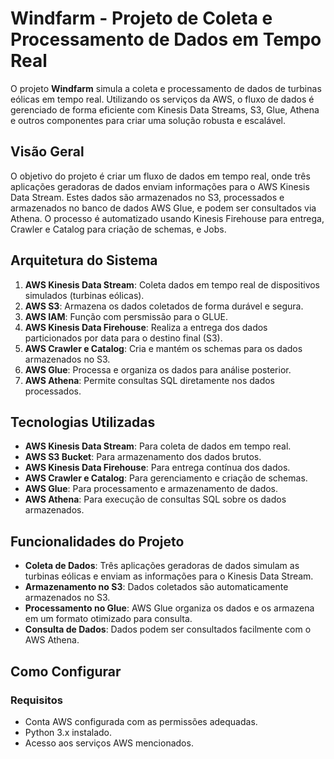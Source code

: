 # Windfarm - Projeto de Coleta e Processamento de Dados em Tempo Real

O projeto **Windfarm** simula a coleta e processamento de dados de turbinas eólicas em tempo real. Utilizando os serviços da AWS, o fluxo de dados é gerenciado de forma eficiente com Kinesis Data Streams, S3, Glue, Athena e outros componentes para criar uma solução robusta e escalável.

## Visão Geral

O objetivo do projeto é criar um fluxo de dados em tempo real, onde três aplicações geradoras de dados enviam informações para o AWS Kinesis Data Stream. Estes dados são armazenados no S3, processados e armazenados no banco de dados AWS Glue, e podem ser consultados via Athena. O processo é automatizado usando Kinesis Firehouse para entrega, Crawler e Catalog para criação de schemas, e Jobs.

## Arquitetura do Sistema

1. **AWS Kinesis Data Stream**: Coleta dados em tempo real de dispositivos simulados (turbinas eólicas).
2. **AWS S3**: Armazena os dados coletados de forma durável e segura.
3. **AWS IAM**: Função com persmissão para o GLUE.
4. **AWS Kinesis Data Firehouse**: Realiza a entrega dos dados particionados por data para o destino final (S3).
5. **AWS Crawler e Catalog**: Cria e mantém os schemas para os dados armazenados no S3.
6. **AWS Glue**: Processa e organiza os dados para análise posterior.
7. **AWS Athena**: Permite consultas SQL diretamente nos dados processados.

## Tecnologias Utilizadas

- **AWS Kinesis Data Stream**: Para coleta de dados em tempo real.
- **AWS S3 Bucket**: Para armazenamento dos dados brutos.
- **AWS Kinesis Data Firehouse**: Para entrega contínua dos dados.
- **AWS Crawler e Catalog**: Para gerenciamento e criação de schemas.
- **AWS Glue**: Para processamento e armazenamento de dados.
- **AWS Athena**: Para execução de consultas SQL sobre os dados armazenados.

## Funcionalidades do Projeto

- **Coleta de Dados**: Três aplicações geradoras de dados simulam as turbinas eólicas e enviam as informações para o Kinesis Data Stream.
- **Armazenamento no S3**: Dados coletados são automaticamente armazenados no S3.
- **Processamento no Glue**: AWS Glue organiza os dados e os armazena em um formato otimizado para consulta.
- **Consulta de Dados**: Dados podem ser consultados facilmente com o AWS Athena.

## Como Configurar

### Requisitos

- Conta AWS configurada com as permissões adequadas.
- Python 3.x instalado.
- Acesso aos serviços AWS mencionados.


